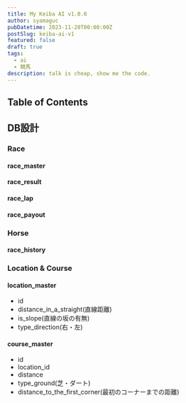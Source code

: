 ```yaml
---
title: My Keiba AI v1.0.0
author: syamaguc
pubDatetime: 2023-11-20T00:00:00Z
postSlug: keiba-ai-v1
featured: false
draft: true
tags:
  - ai
  - 競馬
description: talk is cheap, show me the code.
---
```


## Table of Contents

<!-- toc -->

## DB設計

### Race

#### race_master

#### race_result

#### race_lap

#### race_payout

### Horse

#### race_history

### Location & Course

#### location_master

- id
- distance_in_a_straight(直線距離)
- is_slope(直線の坂の有無)
- type_direction(右・左)

#### course_master

- id
- location_id
- distance
- type_ground(芝・ダート)
- distance_to_the_first_corner(最初のコーナーまでの距離)
